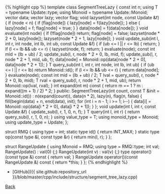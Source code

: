 {% highlight cpp %}
template<typename Update>
class SegmentTreeLazy {
  const int n;
  using T = typename Update::type;
  using Monoid = typename Update::Monoid;
  vector<T> data;
  vector<Update> lazy;
  vector<bool> flag;
  void lazyset(int node, const Update &f) {
    if (node < n) {
      if (flag[node]) { lazy[node] = f(lazy[node]); }
      else { lazy[node] = f; flag[node] = true; }
    }
    data[node] = f(data[node]);
  }
  void evaluate(int node) {
    if (!flag[node]) return;
    flag[node] = false;
    lazyset(node * 2 + 0, lazy[node]);
    lazyset(node * 2 + 1, lazy[node]);
  }
  void update_sub(int l, int r, int node, int lb, int ub, const Update &f) {
    if (ub <= l || r <= lb) { return; }
    if (l <= lb && ub <= r) { lazyset(node, f); return; }
    evaluate(node);
    const int mid = (lb + ub) / 2;
    update_sub(l, r, node * 2 + 0, lb, mid, f);
    update_sub(l, r, node * 2 + 1, mid, ub, f);
    data[node] = Monoid::op(data[node * 2 + 0], data[node * 2 + 1]);
  }
  T query_sub(int l, int r, int node, int lb, int ub) {
    if (ub <= l || r <= lb) return Monoid::id();
    if (l <= lb && ub <= r) { return data[node]; }
    evaluate(node);
    const int mid = (lb + ub) / 2;
    T lval = query_sub(l, r, node * 2 + 0, lb, mid);
    T rval = query_sub(l, r, node * 2 + 1, mid, ub);
    return Monoid::op(lval, rval);
  }
  int expand(int m) const { return m == 1 ? m : expand((m + 1) / 2) * 2; }
public:
  SegmentTreeLazy(int count, const T &init = Monoid::id()) :
    n(expand(count)), data(n * 2), lazy(n), flag(n, false) {
    fill(begin(data) + n, end(data), init);
    for (int i = n - 1; i >= 1; i--) {
      data[i] = Monoid::op(data[i * 2 + 0], data[i * 2 + 1]);
    }
  };
  void update(int l, int r, const Update &f) { update_sub(l, r, 1, 0, n, f); }
  T query(int l, int r) { return query_sub(l, r, 1, 0, n); }
  using value_type = T;
  using monoid_type = Monoid;
  using update_type = Update;
};

struct RMQ {
  using type = int;
  static type id() { return INT_MAX; }
  static type op(const type &l, const type &r) { return min(l, r); }
};

struct RangeUpdate {
  using Monoid = RMQ;
  using type = RMQ::type;
  int val;
  RangeUpdate() : val(0) {;}
  RangeUpdate(int v) : val(v) {;}
  type operator()(const type &) const { return val; }
  RangeUpdate operator()(const RangeUpdate &) const { return *this; }
};
{% endhighlight %}

- [GitHub]({{ site.github.repository_url }}/blob/master/cpp/include/structure/segment_tree_lazy.cpp)

[Back](../..)
